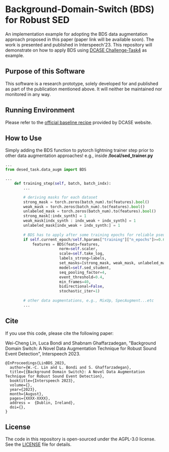 # Background-Domain-Switch (BDS) for Robust SED

An implementation example for adopting the BDS data augmentation approach proposed in this paper (paper link will be available soon). The work is presented and published in Interspeech'23. This repository will demonstrate on how to apply BDS using [DCASE Challenge-Task4](https://dcase.community/challenge2022/index) as example.


## Purpose of this Software

This software is a research prototype, solely developed for and published as part of the publication mentioned above. It will neither be maintained nor monitored in any way.


## Running Environment

Please refer to the [official baseline recipe](https://github.com/DCASE-REPO/DESED_task/tree/master/recipes/dcase2022_task4_baseline) provided by DCASE website.


## How to Use

Simply adding the BDS function to pytorch lightning trainer step prior to other data augmentation approaches!
e.g., inside **/local/sed_trainer.py** 

```python
...
from desed_task.data_augm import BDS

...
	def training_step(self, batch, batch_indx):
		...

		# deriving masks for each dataset
		strong_mask = torch.zeros(batch_num).to(features).bool()
		weak_mask = torch.zeros(batch_num).to(features).bool()
		unlabeled_mask = torch.zeros(batch_num).to(features).bool()
		strong_mask[:indx_synth] = 1
		weak_mask[indx_synth : indx_weak + indx_synth] = 1
		unlabeled_mask[indx_weak + indx_synth:] = 1
		
		# BDS has to apply after some training epochs for reliable pseudo-labeling results
		if self.current_epoch/self.hparams["training"]["n_epochs"]>=0.6: # e.g., apply at latest 40% epochs
			features = BDS(feats=features,
						norm=self.scaler,
						scale=self.take_log,
						labels_strong=labels,
						set_masks=[strong_mask, weak_mask, unlabeled_mask],
						model=self.sed_student,
						seq_pooling_factor=4,
						event_threshold=0.4,
						min_frames=40,
						bidirectional=False,
						stochastic_iter=1)
		
		# other data augmentations, e.g., MixUp, SpecAugment...etc
		...
```


## Cite

If you use this code, please cite the following paper:

Wei-Cheng Lin, Luca Bondi and Shabnam Ghaffarzadegan, "Background Domain Switch: A Novel Data Augmentation Technique for Robust Sound Event Detection", Interspeech 2023.
```
@InProceedings{LinBDS_2023, 
  author={W.-C. Lin and L. Bondi and S. Ghaffarzadegan}, 
  title={{Background Domain Switch}: A Novel Data Augmentation Technique for Robust Sound Event Detection},
  booktitle={Interspeech 2023}, 
  volume={},
  year={2023}, 
  month={August}, 
  pages={XXXX-XXXX}, 
  address =  {Dublin, Ireland},
  doi={},
}
```


## License

The code in this repository is open-sourced under the AGPL-3.0 license. See the [LICENSE](./LICENSE) file for details.

